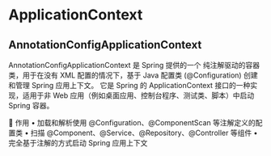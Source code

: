 # ApplicationContext 


## AnnotationConfigApplicationContext

AnnotationConfigApplicationContext 是 Spring 提供的一个 纯注解驱动的容器类，用于在没有 XML 配置的情况下，基于 Java 配置类 (@Configuration) 创建和管理 Spring 应用上下文。
它是 Spring 的 ApplicationContext 接口的一种实现，适用于非 Web 应用（例如桌面应用、控制台程序、测试类、脚本）中启动 Spring 容器。

🧠 作用
•	加载和解析使用 @Configuration、@ComponentScan 等注解定义的配置类
•	扫描 @Component、@Service、@Repository、@Controller 等组件
•	完全基于注解的方式启动 Spring 应用上下文

